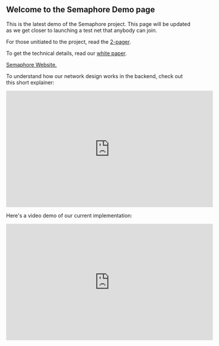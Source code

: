 ## Welcome to the Semaphore Demo page

This is the latest demo of the Semaphore project. This page will be updated as we get closer to launching a test net that anybody can join.
 
For those unitiated to the project, read the <a href="https://github.com/SirLemmings/Semaphore-Demo/blob/main/semaphore_2_pager.pdf" target="_blank">2-pager</a>.

To get the technical details, read our <a href="https://github.com/SirLemmings/Semaphore-Demo/blob/main/semaphore_2_pager.pdf" target="_blank">white paper</a>.

<a href="https://sirlemmings.github.io/Semaphore/" target="_blank">Semaphore Website.</a>

To understand how our network design works in the backend, check out this short explainer:

<iframe width="560" height="315" src="https://www.youtube.com/embed/tXhwmqeeuto" title="YouTube video player" frameborder="0" allow="accelerometer; autoplay; clipboard-write; encrypted-media; gyroscope; picture-in-picture" allowfullscreen></iframe>

Here's a video demo of our current implementation:

<iframe width="560" height="315" src="https://www.youtube.com/embed/gjo0V2Z3iJE" title="YouTube video player" frameborder="0" allow="accelerometer; autoplay; clipboard-write; encrypted-media; gyroscope; picture-in-picture" allowfullscreen></iframe>
